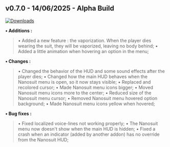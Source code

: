## **v0.7.0 - 14/06/2025 - Alpha Build**

[![Downloads](https://img.shields.io/github/downloads/nltp-ashes/Nanosuit/v0.7.0/total?label=Downloads)]()

**• Additions :**
> • Added a new feature : the vaporization. When the player dies wearing the suit, they will be vaporized, leaving no body behind;
> • Added a little animation when hovering an option in the menu;

**• Changes :**
> • Changed the behavior of the HUD and some sound effects after the player dies;
> • Changed how the main HUD behaves when the Nanosuit menu is open, so it now stays visible;
> • Replaced and recolored cursor;
> • Made Nanosuit menu icons bigger;
> • Moved Nanosuit menu icons more to the center;
> • Reduced size of the Nanosuit menu cursor;
> • Removed Nanosuit menu hovered option background;
> • Made Nanosuit menu icons yellow when hovered;

**• Bug fixes :**
> • Fixed localized voice-lines not working properly;
> • The Nanosuit menu now doesn't show when the main HUD is hidden;
> • Fixed a crash when an indicator (added by another addon) has no override from the Nanosuit HUD;
